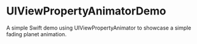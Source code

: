 # UIViewPropertyAnimatorDemo
A simple Swift demo using UIViewPropertyAnimator to showcase a simple fading planet animation.
